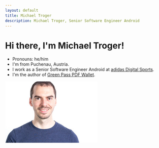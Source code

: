 ```yaml
---
layout: default
title: Michael Troger
description: Michael Troger, Senior Software Engineer Android
---
```

# Hi there, I'm Michael Troger!

* Pronouns: he/him
* I'm from Puchenau, Austria.
* I work as a Senior Software Engineer Android at [adidas Digital Sports](https://careers.adidas-group.com/locations/hubs/wien).
* I'm the author of [Green Pass PDF Wallet](/greenpass).

![Image of myself, Michael Troger](/images/michael.jpg)
